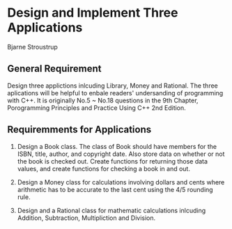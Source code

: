 # Design and Implement Three Applications
Bjarne Stroustrup

## General Requirement

Design three applictions inlcuding Library, Money and Rational. The three aplications will be helpful to enbale
readers' undersanding of programming with C++. It is originally No.5 ~ No.18 questions in the 9th Chapter, Porogramming Principles and Practice Using C++ 2nd Edition.

## Requiremments for Applications

1. Design a Book class. The class of Book should have members for the ISBN, title, author, and copyright date. Also store data on whether or not the book is checked out. Create functions for returning those data values, and create functions for checking a book in and out.

2. Design a Money class for calculations involving dollars and cents where arithmetic has to be accurate to the last cent using the 4/5 rounding rule.

5. Design and a Rational class for mathematic calculations inlcuding Addition, Subtraction, Multipliction and Division.
